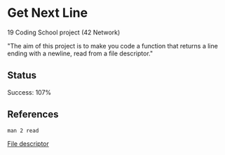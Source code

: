 # Get Next Line

19 Coding School project (42 Network)

"The aim of this project is to make you code a function that returns a line
ending with a newline, read from a file descriptor."

## Status

Success: 107%

## References

```
man 2 read
```
[File descriptor](https://en.wikipedia.org/wiki/File_descriptor)
